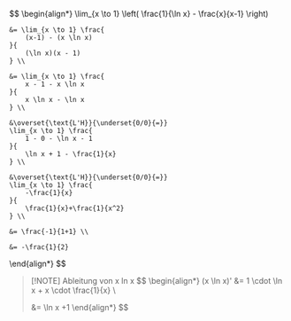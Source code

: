 $$
\begin{align*}
	\lim_{x \to 1} \left(
		\frac{1}{\ln x} - \frac{x}{x-1}
	\right)
	
	&= \lim_{x \to 1} \frac{
		(x-1) - (x \ln x)
	}{
		(\ln x)(x - 1)
	} \\

	&= \lim_{x \to 1} \frac{
		x - 1 - x \ln x
	}{
		x \ln x - \ln x
	} \\

	&\overset{\text{L'H}}{\underset{0/0}{=}}
	\lim_{x \to 1} \frac{
		1 - 0 - \ln x - 1
	}{
		\ln x + 1 - \frac{1}{x}
	} \\

	&\overset{\text{L'H}}{\underset{0/0}{=}}
	\lim_{x \to 1} \frac{
		-\frac{1}{x}
	}{
		\frac{1}{x}+\frac{1}{x^2}
	} \\

	&= \frac{-1}{1+1} \\

	&= -\frac{1}{2}
	
\end{align*}
$$

> [!NOTE] Ableitung von x ln x
>$$
>\begin{align*}
>	(x \ln x)' &= 1 \cdot \ln x + x \cdot \frac{1}{x} \\
>
>	&= \ln x  +1
>\end{align*}
>$$
